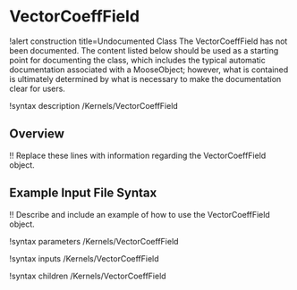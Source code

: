 # VectorCoeffField

!alert construction title=Undocumented Class
The VectorCoeffField has not been documented. The content listed below should be used as a starting point for
documenting the class, which includes the typical automatic documentation associated with a
MooseObject; however, what is contained is ultimately determined by what is necessary to make the
documentation clear for users.

!syntax description /Kernels/VectorCoeffField

## Overview

!! Replace these lines with information regarding the VectorCoeffField object.

## Example Input File Syntax

!! Describe and include an example of how to use the VectorCoeffField object.

!syntax parameters /Kernels/VectorCoeffField

!syntax inputs /Kernels/VectorCoeffField

!syntax children /Kernels/VectorCoeffField
